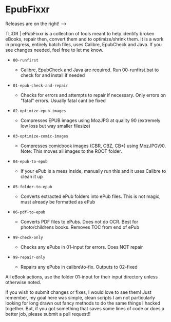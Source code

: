 # EpubFixxr

Releases are on the right! --> 

TL:DR | ePubFixxr is a collection of tools meant to help identify broken eBooks, repair then, convert them and to optimize/shrink them. It is a work in progress, entirely batch files, uses Calibre, EpubCheck and Java. If you see changes needed, feel free to let me know.

* `00-runfirst`
  * Calibre, EpubCheck and Java are required. Run 00-runfirst.bat to check for and install if needed
* `01-epub-check-and-repair`
  * Checks for errors and attempts to repair if necessary. Only errors on "fatal" errors. Usually fatal cant be fixed
* `02-optimize-epub-images`
  * Compresses EPUB images using MozJPG at quality 90 (extremely low loss but way smaller filesize) 
* `03-optimize-comic-images`
  * Compresses comicbook images (CBR, CBZ, CB*) using MozJPG\90. Note: This moves all images to the ROOT folder.
* `04-epub-to-epub`
  * If your ePub is a mess inside, manually run this and it uses Calibre to clean it up
* `05-folder-to-epub`
  * Converts extracted ePub folders into ePub files. This is not magic, must already be formatted as ePub
* `06-pdf-to-epub`
  * Converts PDF files to ePubs. Does not do OCR. Best for photo/childrens books. Removes TOC from end of ePub

* `99-check-only`
  * Checks any ePubs in 01-input for errors. Does NOT repair
* `99-repair-only`
  * Repairs any ePubs in calibre\to-fix. Outputs to 02-fixed
  
 
All eBook actions, use the folder 01-input for their input directory unless otherwise noted.

If you wish to submit changes or fixes, I would love to see them! Just remember, my goal here was simple, clean scripts
I am not particularly  looking for long drawn out fancy methods to do the same things I hacked together.
But, if you got something that saves some lines of code or does a better job, please submit a pull request!!
